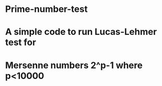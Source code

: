 # Prime-number-test

# A simple code to run Lucas-Lehmer test for 
# Mersenne numbers 2^p-1 where p<10000
